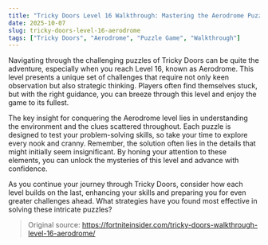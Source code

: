 ```yaml
---
title: "Tricky Doors Level 16 Walkthrough: Mastering the Aerodrome Puzzle"
date: 2025-10-07
slug: tricky-doors-level-16-aerodrome
tags: ["Tricky Doors", "Aerodrome", "Puzzle Game", "Walkthrough"]
---
```


Navigating through the challenging puzzles of Tricky Doors can be quite the adventure, especially when you reach Level 16, known as Aerodrome. This level presents a unique set of challenges that require not only keen observation but also strategic thinking. Players often find themselves stuck, but with the right guidance, you can breeze through this level and enjoy the game to its fullest.

The key insight for conquering the Aerodrome level lies in understanding the environment and the clues scattered throughout. Each puzzle is designed to test your problem-solving skills, so take your time to explore every nook and cranny. Remember, the solution often lies in the details that might initially seem insignificant. By honing your attention to these elements, you can unlock the mysteries of this level and advance with confidence.

As you continue your journey through Tricky Doors, consider how each level builds on the last, enhancing your skills and preparing you for even greater challenges ahead. What strategies have you found most effective in solving these intricate puzzles?
> Original source: https://fortniteinsider.com/tricky-doors-walkthrough-level-16-aerodrome/